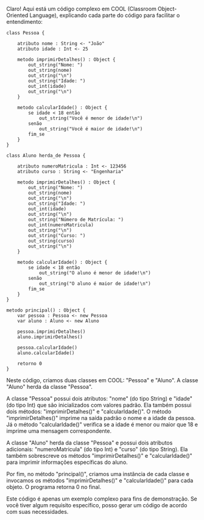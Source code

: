 Claro! Aqui está um código complexo em COOL (Classroom Object-Oriented Language), explicando cada parte do código para facilitar o entendimento:

```
class Pessoa {

    atributo nome : String <- "João"
    atributo idade : Int <- 25

    metodo imprimirDetalhes() : Object {
        out_string("Nome: ")
        out_string(nome)
        out_string("\n")
        out_string("Idade: ")
        out_int(idade)
        out_string("\n")
    }

    metodo calcularIdade() : Object {
        se idade < 18 então
            out_string("Você é menor de idade!\n")
        senão
            out_string("Você é maior de idade!\n")
        fim_se
    }
}

class Aluno herda_de Pessoa {

    atributo numeroMatricula : Int <- 123456
    atributo curso : String <- "Engenharia"

    metodo imprimirDetalhes() : Object {
        out_string("Nome: ")
        out_string(nome)
        out_string("\n")
        out_string("Idade: ")
        out_int(idade)
        out_string("\n")
        out_string("Número de Matrícula: ")
        out_int(numeroMatricula)
        out_string("\n")
        out_string("Curso: ")
        out_string(curso)
        out_string("\n")
    }

    metodo calcularIdade() : Object {
        se idade < 18 então
            out_string("O aluno é menor de idade!\n")
        senão
            out_string("O aluno é maior de idade!\n")
        fim_se
    }
}

metodo principal() : Object {
    var pessoa : Pessoa <- new Pessoa
    var aluno : Aluno <- new Aluno

    pessoa.imprimirDetalhes()
    aluno.imprimirDetalhes()

    pessoa.calcularIdade()
    aluno.calcularIdade()

    retorno 0
}
```

Neste código, criamos duas classes em COOL: "Pessoa" e "Aluno". A classe "Aluno" herda da classe "Pessoa". 

A classe "Pessoa" possui dois atributos: "nome" (do tipo String) e "idade" (do tipo Int) que são inicializados com valores padrão. Ela também possui dois métodos: "imprimirDetalhes()" e "calcularIdade()". O método "imprimirDetalhes()" imprime na saída padrão o nome e a idade da pessoa. Já o método "calcularIdade()" verifica se a idade é menor ou maior que 18 e imprime uma mensagem correspondente.

A classe "Aluno" herda da classe "Pessoa" e possui dois atributos adicionais: "numeroMatricula" (do tipo Int) e "curso" (do tipo String). Ela também sobrescreve os métodos "imprimirDetalhes()" e "calcularIdade()" para imprimir informações específicas do aluno.

Por fim, no método "principal()", criamos uma instância de cada classe e invocamos os métodos "imprimirDetalhes()" e "calcularIdade()" para cada objeto. O programa retorna 0 no final.

Este código é apenas um exemplo complexo para fins de demonstração. Se você tiver algum requisito específico, posso gerar um código de acordo com suas necessidades.